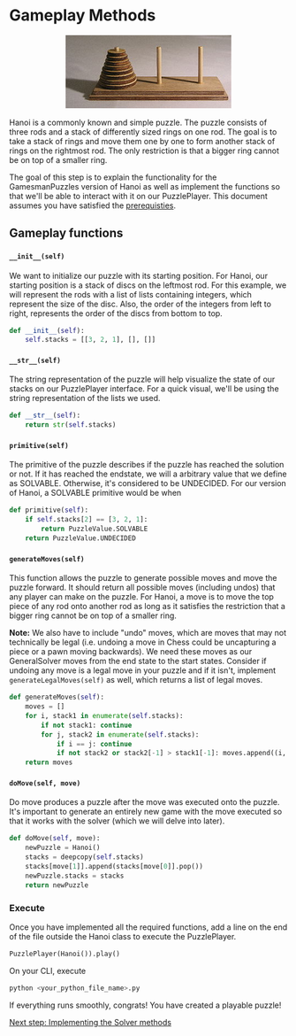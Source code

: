 # Gameplay Methods
<p align="center">
<img src='Tower_of_hanoi.jpeg'>
</p>

Hanoi is a commonly known and simple puzzle. The puzzle consists of three rods and a stack of differently sized rings on one rod. The goal is to take a stack of rings and move them one by one to form another stack of rings on the rightmost rod. The only restriction is that a bigger ring cannot be on top of a smaller ring.

The goal of this step is to explain the functionality for the GamesmanPuzzles version of Hanoi as well as implement the functions so that we'll be able to interact with it on our PuzzlePlayer. This document assumes you have satisfied the [prerequisties](Prerequisites.md). 
## Gameplay functions
#### `__init__(self)`
We want to initialize our puzzle with its starting position. For Hanoi, our starting position is a stack of discs on the leftmost rod. For this example, we will represent the rods with a list of lists containing integers, which represent the size of the disc. Also, the order of the integers from left to right, represents the order of the discs from bottom to top.
```python
def __init__(self):
    self.stacks = [[3, 2, 1], [], []]
```
#### `__str__(self)`
The string representation of the puzzle will help visualize the state of our stacks on our PuzzlePlayer interface. For a quick visual, we'll be using the string representation of the lists we used.
```python
def __str__(self):
    return str(self.stacks)
```
#### `primitive(self)`
The primitive of the puzzle describes if the puzzle has reached the solution or not. If it has reached the endstate, we will a arbitrary value that we define as SOLVABLE. Otherwise, it's considered to be UNDECIDED. For our version of Hanoi, a SOLVABLE primitive would be when 
```python
def primitive(self):
    if self.stacks[2] == [3, 2, 1]:
        return PuzzleValue.SOLVABLE
    return PuzzleValue.UNDECIDED
```
#### `generateMoves(self)`
This function allows the puzzle to generate possible moves and move the puzzle forward. It should return all possible moves (including undos) that any player can make on the puzzle. For Hanoi, a move is to move the top piece of any rod onto another rod as long as it satisfies the restriction that a bigger ring cannot be on top of a smaller ring.

**Note:** We also have to include "undo" moves, which are moves that may not technically be legal (i.e. undoing a move in Chess could be uncapturing a piece or a pawn moving backwards). We need these moves as our GeneralSolver moves from the end state to the start states. Consider if undoing any move is a legal move in your puzzle and if it isn't, implement `generateLegalMoves(self)` as well, which returns a list of legal moves.  
```python
def generateMoves(self):
    moves = []
    for i, stack1 in enumerate(self.stacks):
        if not stack1: continue
        for j, stack2 in enumerate(self.stacks):
            if i == j: continue
            if not stack2 or stack2[-1] > stack1[-1]: moves.append((i, j))
    return moves
```



#### `doMove(self, move)`
Do move produces a puzzle after the move was executed onto the puzzle. It's important to generate an entirely new game with the move executed so that it works with the solver (which we will delve into later). 
```python
def doMove(self, move):
    newPuzzle = Hanoi()
    stacks = deepcopy(self.stacks)
    stacks[move[1]].append(stacks[move[0]].pop())
    newPuzzle.stacks = stacks
    return newPuzzle
```
### Execute
Once you have implemented all the required functions, add a line on the end of the file outside the Hanoi class to execute the PuzzlePlayer. 
```python
PuzzlePlayer(Hanoi()).play()
```
On your CLI, execute
```bash
python <your_python_file_name>.py
```
If everything runs smoothly, congrats! You have created a playable puzzle!

[Next step: Implementing the Solver methods](Solver.md)
